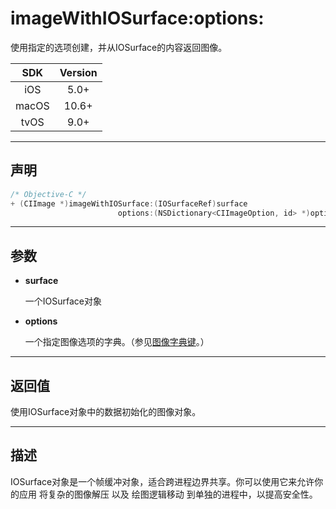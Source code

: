 # imageWithIOSurface:options:

使用指定的选项创建，并从IOSurface的内容返回图像。

| SDK | Version |
|:---:|:---:|
| iOS | 5.0+ |
| macOS | 10.6+ |
| tvOS | 9.0+ |

---

## 声明

```objective-c
/* Objective-C */
+ (CIImage *)imageWithIOSurface:(IOSurfaceRef)surface 
                        options:(NSDictionary<CIImageOption, id> *)options;
```

---

## 参数

* **surface**

    一个IOSurface对象

* **options**

    一个指定图像选项的字典。（参见[图像字典键]()。）

---

## 返回值

使用IOSurface对象中的数据初始化的图像对象。

---

## 描述

IOSurface对象是一个帧缓冲对象，适合跨进程边界共享。你可以使用它来允许你的应用 将复杂的图像解压 以及 绘图逻辑移动 到单独的进程中，以提高安全性。
